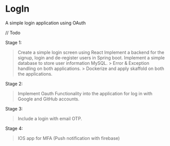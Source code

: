 # LogIn
A simple login application using OAuth


// Todo

Stage 1:

> Create a simple login screen using React
> Implement a backend for the signup, login and de-register users in Spring boot.
> Implement a simple database to store user information MySQL.
    > Error & Exception handling on both applications.
    > Dockerize and apply skaffold on both the applications.

Stage 2:

> Implement Oauth Functionality into the application for log in with Google and GitHub accounts.

Stage 3:

> Include a login with email OTP.

Stage 4:

> IOS app for MFA (Push notification with firebase)